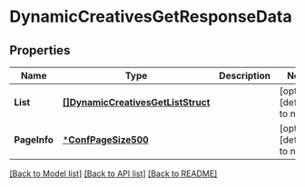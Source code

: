 # DynamicCreativesGetResponseData

## Properties
Name | Type | Description | Notes
------------ | ------------- | ------------- | -------------
**List** | [**[]DynamicCreativesGetListStruct**](DynamicCreativesGetListStruct.md) |  | [optional] [default to null]
**PageInfo** | [***ConfPageSize500**](conf_page_size_500.md) |  | [optional] [default to null]

[[Back to Model list]](../README.md#documentation-for-models) [[Back to API list]](../README.md#documentation-for-api-endpoints) [[Back to README]](../README.md)


